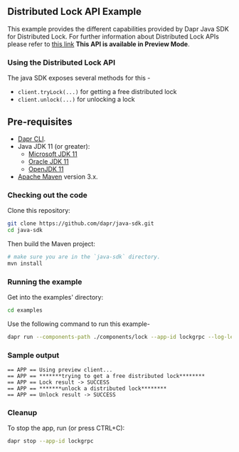 ## Distributed Lock API Example

This example provides the different capabilities provided by Dapr Java SDK for Distributed Lock. For further information about Distributed Lock APIs please refer to [this link](https://docs.dapr.io/developing-applications/building-blocks/distributed-lock/)
**This API is available in Preview Mode**.

### Using the Distributed Lock API

The java SDK exposes several methods for this -
* `client.tryLock(...)` for getting a free distributed lock
* `client.unlock(...)` for unlocking a lock

## Pre-requisites

* [Dapr CLI](https://docs.dapr.io/getting-started/install-dapr-cli/).
* Java JDK 11 (or greater):
    * [Microsoft JDK 11](https://docs.microsoft.com/en-us/java/openjdk/download#openjdk-11)
    * [Oracle JDK 11](https://www.oracle.com/technetwork/java/javase/downloads/index.html#JDK11)
    * [OpenJDK 11](https://jdk.java.net/11/)
* [Apache Maven](https://maven.apache.org/install.html) version 3.x.

### Checking out the code

Clone this repository:

```sh
git clone https://github.com/dapr/java-sdk.git
cd java-sdk
```

Then build the Maven project:

```sh
# make sure you are in the `java-sdk` directory.
mvn install
```

<!-- END_STEP -->

### Running the example

Get into the examples' directory:
```sh
cd examples
```

Use the following command to run this example-

<!-- STEP
name: Run DistributedLockGrpcClient example
expected_stdout_lines:
  - "== APP == Using preview client..."
  - "== APP == *******trying to get a free distributed lock********"
  - "== APP == Lock result -> SUCCESS"
  - "== APP == *******unlock a distributed lock********"
  - "== APP == Unlock result -> SUCCESS"
background: true
sleep: 5
-->

```bash
dapr run --components-path ./components/lock --app-id lockgrpc --log-level debug -- java -jar target/dapr-java-sdk-examples-exec.jar io.dapr.examples.lock.grpc.DistributedLockGrpcClient
```

<!-- END_STEP -->

### Sample output
```
== APP == Using preview client...
== APP == *******trying to get a free distributed lock********
== APP == Lock result -> SUCCESS
== APP == *******unlock a distributed lock********
== APP == Unlock result -> SUCCESS
```
### Cleanup

To stop the app, run (or press CTRL+C):

<!-- STEP
name: Cleanup
-->

```bash
dapr stop --app-id lockgrpc
```

<!-- END_STEP -->

